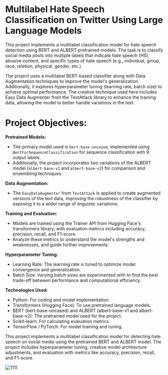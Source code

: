 # Multilabel Hate Speech Classification on Twitter Using Large Language Models
This project implements a multilabel classification model for hate speech detection using BERT and ALBERT pretrained models. The task is to classify social media posts into multiple labels that indicate hate speech (HS), abusive content, and specific types of hate speech (e.g., individual, group, race, relation, physical, gender, etc.).


The project uses a multilabel BERT-based classifier along with Data Augmentation techniques to improve the model's generalization. Additionally, it explores hyperparameter tuning (learning rate, batch size) to achieve optimal performance. The creative technique used here includes Easy Data Augmenter from the TextAttack library to enhance the training data, allowing the model to better handle variations in the text.

# Project Objectives:
  **Pretrained Models:**
  - The primary model used is ```bert-base-uncased```, implemented using ```BertForSequenceClassification``` for sequence classification with 9 output labels.
  - Additionally, the project incorporates two variations of the ALBERT model (```albert-base-v1``` and ```albert-base-v2```) for comparison and ensembling techniques.

  **Data Augmentation:**
  - The ```EasyDataAugmenter``` from ```TextAttack``` is applied to create augmented versions of the text data, improving the robustness of the classifier by exposing it to a wider range of linguistic variations.
  
  **Training and Evaluation:** 
  - Models are trained using the Trainer API from Hugging Face's transformers library, with evaluation metrics including accuracy, precision, recall, and F1-score.
  - Analyze these metrics to understand the model's strengths and weaknesses, and guide further improvements.

**Hyperparameter Tuning:**
- Learning Rate: The learning rate is tuned to optimize model convergence and generalization.
- Batch Size: Varying batch sizes are experimented with to find the best trade-off between performance and computational efficiency.

**Technologies Used:**
- Python: For coding and model implementation.
- Transformers (Hugging Face): To use pretrained language models.
- BERT (bert-base-uncased) and ALBERT (albert-base-v1 and albert-base-v2): The pretrained model used for the project.
- Scikit-learn: For calculating evaluation metrics.
- TensorFlow / PyTorch: For model training and tuning.

This project implements a multilabel classification model for detecting hate speech on social media using the pretrained BERT and ALBERT model. The project includes hyperparameter tuning, creative model architecture adjustments, and evaluation with metrics like accuracy, precision, recall, and F1-score.

![1111](https://github.com/user-attachments/assets/ab11e7de-d8ad-4da6-a83f-d817290536fd)

